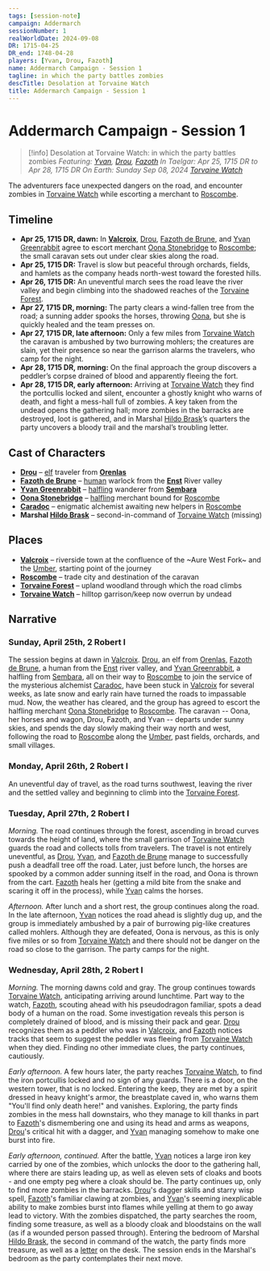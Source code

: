 ```yaml
---
tags: [session-note]
campaign: Addermarch
sessionNumber: 1
realWorldDate: 2024-09-08
DR: 1715-04-25
DR_end: 1748-04-28
players: [Yvan, Drou, Fazoth]
name: Addermarch Campaign - Session 1
tagline: in which the party battles zombies
descTitle: Desolation at Torvaine Watch
title: Addermarch Campaign - Session 1
---
```

# Addermarch Campaign - Session 1

>[!info] Desolation at Torvaine Watch: in which the party battles zombies
> *Featuring: [Yvan](<../../people/pcs/addermarch/yvan-greenrabbit.md>), [Drou](<../../people/pcs/addermarch/drou.md>), [Fazoth](<../../people/pcs/addermarch/fazoth-de-brune.md>)*
> *In Taelgar: Apr 25, 1715 DR to Apr 28, 1715 DR*
> *On Earth: Sunday Sep 08, 2024*
> *[Torvaine Watch](<../../gazetteer/greater-sembara/addermarch/torvaine-watch.md>)*

The adventurers face unexpected dangers on the road, and encounter zombies in [Torvaine Watch](<../../gazetteer/greater-sembara/addermarch/torvaine-watch.md>) while escorting a merchant to [Roscombe](<../../gazetteer/greater-sembara/addermarch/roscombe.md>).
## Timeline

- **Apr 25, 1715 DR, dawn:** In **[Valcroix](<../../gazetteer/greater-sembara/addermarch/valcroix.md>)**, [Drou](<../../people/pcs/addermarch/drou.md>), [Fazoth de Brune](<../../people/pcs/addermarch/fazoth-de-brune.md>), and [Yvan Greenrabbit](<../../people/pcs/addermarch/yvan-greenrabbit.md>) agree to escort merchant [Oona Stonebridge](<../../people/halflings/oona-stonebridge.md>) to [Roscombe](<../../gazetteer/greater-sembara/addermarch/roscombe.md>); the small caravan sets out under clear skies along the road.
- **Apr 25, 1715 DR:** Travel is slow but peaceful through orchards, fields, and hamlets as the company heads north-west toward the forested hills.
- **Apr 26, 1715 DR:** An uneventful march sees the road leave the river valley and begin climbing into the shadowed reaches of the [Torvaine Forest](<../../gazetteer/greater-sembara/addermarch/torvaine-forest.md>).
- **Apr 27, 1715 DR, morning:** The party clears a wind-fallen tree from the road; a sunning adder spooks the horses, throwing [Oona](<../../people/halflings/oona-stonebridge.md>), but she is quickly healed and the team presses on.
- **Apr 27, 1715 DR, late afternoon:** Only a few miles from [Torvaine Watch](<../../gazetteer/greater-sembara/addermarch/torvaine-watch.md>) the caravan is ambushed by two burrowing mohlers; the creatures are slain, yet their presence so near the garrison alarms the travelers, who camp for the night.
- **Apr 28, 1715 DR, morning:** On the final approach the group discovers a peddler’s corpse drained of blood and apparently fleeing the fort. 
- **Apr 28, 1715 DR, early afternoon:** Arriving at [Torvaine Watch](<../../gazetteer/greater-sembara/addermarch/torvaine-watch.md>) they find the portcullis locked and silent, encounter a ghostly knight who warns of death, and fight a mess-hall full of zombies. A key taken from the undead opens the gathering hall; more zombies in the barracks are destroyed, loot is gathered, and in Marshal [Hildo Brask](<../../people/addermarians/hildo-brask.md>)’s quarters the party uncovers a bloody trail and the marshal’s troubling letter.
## Cast of Characters

- **[Drou](<../../people/pcs/addermarch/drou.md>)** – [elf](<../../species/elves.md>) traveler from **[Orenlas](<../../gazetteer/upper-istaros/orenlas/orenlas.md>)**
- **[Fazoth de Brune](<../../people/pcs/addermarch/fazoth-de-brune.md>)** – [human](<../../species/humans.md>) warlock from the **[Enst](<../../gazetteer/greater-sembara/rivers/wistel-enst-watershed/enst.md>)** River valley
- **[Yvan Greenrabbit](<../../people/pcs/addermarch/yvan-greenrabbit.md>)** – [halfling](<../../species/halflings.md>) wanderer from **[Sembara](<../../gazetteer/greater-sembara/sembara/sembara.md>)**
- **[Oona Stonebridge](<../../people/halflings/oona-stonebridge.md>)** – [halfling](<../../species/halflings.md>) merchant bound for [Roscombe](<../../gazetteer/greater-sembara/addermarch/roscombe.md>)
- **[Caradoc](<../../people/addermarians/caradoc.md>)** – enigmatic alchemist awaiting new helpers in [Roscombe](<../../gazetteer/greater-sembara/addermarch/roscombe.md>)
- **Marshal [Hildo Brask](<../../people/addermarians/hildo-brask.md>)** – second-in-command of [Torvaine Watch](<../../gazetteer/greater-sembara/addermarch/torvaine-watch.md>) (missing)    
## Places

- **[Valcroix](<../../gazetteer/greater-sembara/addermarch/valcroix.md>)** – riverside town at the confluence of the ~Aure West Fork~ and the [Umber](<../../gazetteer/greater-sembara/rivers/wistel-enst-watershed/umber.md>), starting point of the journey
- **[Roscombe](<../../gazetteer/greater-sembara/addermarch/roscombe.md>)** – trade city and destination of the caravan
- **[Torvaine Forest](<../../gazetteer/greater-sembara/addermarch/torvaine-forest.md>)** – upland woodland through which the road climbs
- **[Torvaine Watch](<../../gazetteer/greater-sembara/addermarch/torvaine-watch.md>)** – hilltop garrison/keep now overrun by undead 
## Narrative

### Sunday, April 25th, 2 Robert I
The session begins at dawn in [Valcroix](<../../gazetteer/greater-sembara/addermarch/valcroix.md>). [Drou](<../../people/pcs/addermarch/drou.md>), an elf from [Orenlas](<../../gazetteer/upper-istaros/orenlas/orenlas.md>), [Fazoth de Brune](<../../people/pcs/addermarch/fazoth-de-brune.md>), a human from the [Enst](<../../gazetteer/greater-sembara/rivers/wistel-enst-watershed/enst.md>) river valley, and [Yvan Greenrabbit](<../../people/pcs/addermarch/yvan-greenrabbit.md>), a halfling from [Sembara](<../../gazetteer/greater-sembara/sembara/sembara.md>), all on their way to [Roscombe](<../../gazetteer/greater-sembara/addermarch/roscombe.md>) to join the service of the mysterious alchemist [Caradoc](<../../people/addermarians/caradoc.md>), have been stuck in [Valcroix](<../../gazetteer/greater-sembara/addermarch/valcroix.md>) for several weeks, as late snow and early rain have turned the roads to impassable mud. Now, the weather has cleared, and the group has agreed to escort the halfling merchant [Oona Stonebridge](<../../people/halflings/oona-stonebridge.md>) to [Roscombe](<../../gazetteer/greater-sembara/addermarch/roscombe.md>). The caravan -- Oona, her horses and wagon, Drou, Fazoth, and Yvan -- departs under sunny skies, and spends the day slowly making their way north and west, following the road to [Roscombe](<../../gazetteer/greater-sembara/addermarch/roscombe.md>) along the [Umber](<../../gazetteer/greater-sembara/rivers/wistel-enst-watershed/umber.md>), past fields, orchards, and small villages. 
### Monday, April 26th, 2 Robert I
An uneventful day of travel, as the road turns southwest, leaving the river and the settled valley and beginning to climb into the [Torvaine Forest](<../../gazetteer/greater-sembara/addermarch/torvaine-forest.md>). 
### Tuesday, April 27th, 2 Robert I
*Morning.* The road continues through the forest, ascending in broad curves towards the height of land, where the small garrison of [Torvaine Watch](<../../gazetteer/greater-sembara/addermarch/torvaine-watch.md>) guards the road and collects tolls from travelers. The travel is not entirely uneventful, as [Drou](<../../people/pcs/addermarch/drou.md>), [Yvan](<../../people/pcs/addermarch/yvan-greenrabbit.md>), and [Fazoth de Brune](<../../people/pcs/addermarch/fazoth-de-brune.md>) manage to successfully push a deadfall tree off the road. Later, just before lunch, the horses are spooked by a common adder sunning itself in the road, and Oona is thrown from the cart. [Fazoth](<../../people/pcs/addermarch/fazoth-de-brune.md>) heals her (getting a mild bite from the snake and scaring it off in the process), while [Yvan](<../../people/pcs/addermarch/yvan-greenrabbit.md>) calms the horses. 

*Afternoon.* After lunch and a short rest, the group continues along the road. In the late afternoon, [Yvan](<../../people/pcs/addermarch/yvan-greenrabbit.md>) notices the road ahead is slightly dug up, and the group is immediately ambushed by a pair of burrowing pig-like creatures called mohlers. Although they are defeated, Oona is nervous, as this is only five miles or so from [Torvaine Watch](<../../gazetteer/greater-sembara/addermarch/torvaine-watch.md>) and there should not be danger on the road so close to the garrison. The party camps for the night.
### Wednesday, April 28th, 2 Robert I
*Morning.* The morning dawns cold and gray. The group continues towards [Torvaine Watch](<../../gazetteer/greater-sembara/addermarch/torvaine-watch.md>), anticipating arriving around lunchtime. Part way to the watch, [Fazoth](<../../people/pcs/addermarch/fazoth-de-brune.md>), scouting ahead with his pseudodragon familiar, spots a dead body of a human on the road. Some investigation reveals this person is completely drained of blood, and is missing their pack and gear. [Drou](<../../people/pcs/addermarch/drou.md>) recognizes them as a peddler who was in [Valcroix](<../../gazetteer/greater-sembara/addermarch/valcroix.md>), and [Fazoth](<../../people/pcs/addermarch/fazoth-de-brune.md>) notices tracks that seem to suggest the peddler was fleeing from [Torvaine Watch](<../../gazetteer/greater-sembara/addermarch/torvaine-watch.md>) when they died. Finding no other immediate clues, the party continues, cautiously. 

*Early afternoon.* A few hours later, the party reaches [Torvaine Watch](<../../gazetteer/greater-sembara/addermarch/torvaine-watch.md>), to find the iron portcullis locked and no sign of any guards. There is a door, on the western tower, that is no locked. Entering the keep, they are met by a spirit dressed in heavy knight's armor, the breastplate caved in, who warns them "You'll find only death here!" and vanishes. Exploring, the party finds zombies in the mess hall downstairs, who they manage to kill thanks in part to [Fazoth](<../../people/pcs/addermarch/fazoth-de-brune.md>)'s dismembering one and using its head and arms as weapons, [Drou](<../../people/pcs/addermarch/drou.md>)'s critical hit with a dagger, and [Yvan](<../../people/pcs/addermarch/yvan-greenrabbit.md>) managing somehow to make one burst into fire. 

*Early afternoon, continued.* After the battle, [Yvan](<../../people/pcs/addermarch/yvan-greenrabbit.md>) notices a large iron key carried by one of the zombies, which unlocks the door to the gathering hall, where there are stairs leading up, as well as eleven sets of cloaks and boots - and one empty peg where a cloak should be. The party continues up, only to find more zombies in the barracks. [Drou](<../../people/pcs/addermarch/drou.md>)'s dagger skills and starry wisp spell, [Fazoth](<../../people/pcs/addermarch/fazoth-de-brune.md>)'s familiar clawing at zombies, and [Yvan](<../../people/pcs/addermarch/yvan-greenrabbit.md>)'s seeming inexplicable ability to make zombies burst into flames while yelling at them to go away lead to victory. With the zombies dispatched, the party searches the room, finding some treasure, as well as a bloody cloak and bloodstains on the wall (as if a wounded person passed through). Entering the bedroom of Marshal [Hildo Brask](<../../people/addermarians/hildo-brask.md>), the second in command of the watch, the party finds more treasure, as well as a [letter](<handouts/marshal-brask-s-letter.md>) on the desk. The session ends in the Marshal's bedroom as the party contemplates their next move. 
